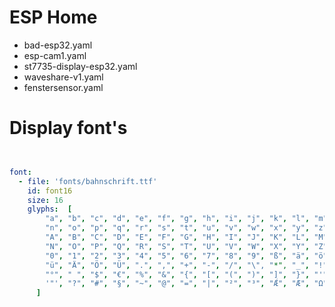 # ESP Home

- bad-esp32.yaml
- esp-cam1.yaml
- st7735-display-esp32.yaml
- waveshare-v1.yaml
- fenstersensor.yaml

#  Display font's

```yml


font:
  - file: 'fonts/bahnschrift.ttf'
    id: font16
    size: 16
    glyphs:  [
        "a", "b", "c", "d", "e", "f", "g", "h", "i", "j", "k", "l", "m",
        "n", "o", "p", "q", "r", "s", "t", "u", "v", "w", "x", "y", "z",
        "A", "B", "C", "D", "E", "F", "G", "H", "I", "J", "K", "L", "M",
        "N", "O", "P", "Q", "R", "S", "T", "U", "V", "W", "X", "Y", "Z",
        "0", "1", "2", "3", "4", "5", "6", "7", "8", "9", "ß", "ä", "ö",
        "ü", "Ä", "Ö", "Ü", ".", ",", "+", "-", "/", "\", "*", "_", "!",
        "°", " ", "$", "€", "%", "&", "{", "[", "(", ")", "]", "}", "'",
        '"', "?", "#", "§", "~", "@", "=", "|", "²", "³", "Ǽ", "Ӕ", "Ω"
      ]
```
